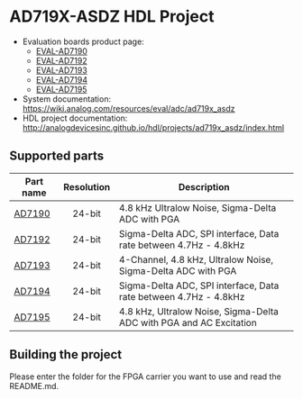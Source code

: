 # AD719X-ASDZ HDL Project

- Evaluation boards product page:
  - [EVAL-AD7190](https://www.analog.com/eval-ad7190asdz)
  - [EVAL-AD7192](https://www.analog.com/eval-ad7192asdz)
  - [EVAL-AD7193](https://www.analog.com/eval-ad7193asdz)
  - [EVAL-AD7194](https://www.analog.com/eval-ad7194asdz)
  - [EVAL-AD7195](https://www.analog.com/eval-ad7195asdz)
- System documentation: https://wiki.analog.com/resources/eval/adc/ad719x_asdz 
- HDL project documentation: http://analogdevicesinc.github.io/hdl/projects/ad719x_asdz/index.html

## Supported parts

| Part name                               | Resolution | Description                                      |
|-----------------------------------------|:----------:|--------------------------------------------------|
| [AD7190](https://www.analog.com/ad7190) | 24-bit     | 4.8 kHz Ultralow Noise, Sigma-Delta ADC with PGA |
| [AD7192](https://www.analog.com/ad7192) | 24-bit     | Sigma-Delta ADC, SPI interface, Data rate between 4.7Hz - 4.8kHz |
| [AD7193](https://www.analog.com/ad7193) | 24-bit     | 4-Channel, 4.8 kHz, Ultralow Noise, Sigma-Delta ADC with PGA |
| [AD7194](https://www.analog.com/ad7194) | 24-bit     | Sigma-Delta ADC, SPI interface, Data rate between 4.7Hz - 4.8kHz |
| [AD7195](https://www.analog.com/ad7195) | 24-bit     | 4.8 kHz, Ultralow Noise, Sigma-Delta ADC with PGA and AC Excitation |

## Building the project

Please enter the folder for the FPGA carrier you want to use and read the README.md.
